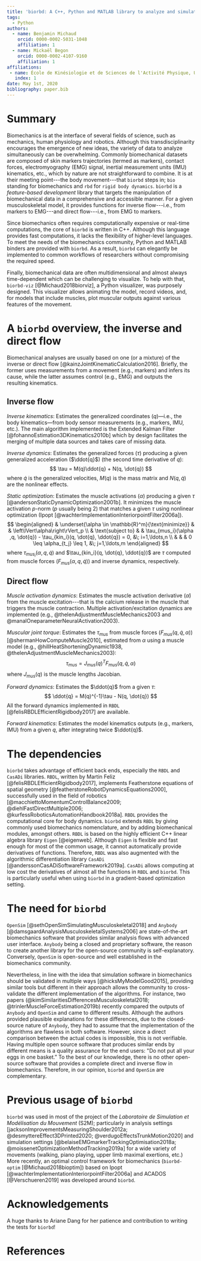 ```yaml
---
title: 'biorbd: A C++, Python and MATLAB library to analyze and simulate the human body biomechanics'
tags:
  - Python
authors:
  - name: Benjamin Michaud
    orcid: 0000-0002-5031-1048
    affiliation: 1
  - name: Mickaël Begon
    orcid: 0000-0002-4107-9160
    affiliation: 1
affiliations:
 - name: École de Kinésiologie et de Sciences de l'Activité Physique, Université de Montréal
   index: 1
date: May 1st, 2020
bibliography: paper.bib
---
```


# Summary
Biomechanics is at the interface of several fields of science, such as mechanics, human physiology and robotics.
Although this transdisciplinarity encourages the emergence of new ideas, the variety of data to analyze simultaneously can be overwhelming.
Commonly biomechanical datasets are composed of skin markers trajectories (termed as markers), contact forces, electromyography (EMG) signal, inertial measurement units (IMU) kinematics, etc., which by nature are not straightforward to combine.
It is at their meeting point---the body movement---that `biorbd` steps in; `bio` standing for biomechanics and `rbd` for `rigid body dynamics`.
`biorbd` is a *feature-based development* library that targets the manipulation of biomechanical data in a comprehensive and accessible manner.
For a given musculoskeletal model, it provides functions for inverse flow---i.e., from markers to EMG---and direct flow---i.e., from EMG to markers.

Since biomechanics often requires computationally expensive or real-time computations,
the core of `biorbd` is written in C++.
Although this language provides fast computations, it lacks the flexibility of higher-level languages.
To meet the needs of the biomechanics community, Python and MATLAB binders are provided with `biorbd`.
As a result, `biorbd` can elegantly be implemented to common workflows of researchers without compromising the required speed.

Finally, biomechanical data are often multidimensional and almost always time-dependent which can be challenging to visualize.
To help with that, `biorbd-viz` [@Michaud2018biorviz], a Python visualizer, was purposely designed.
This visualizer allows animating the model, record videos, and, for models that include muscles, plot muscular outputs against various features of the movement.

# A `biorbd` overview, the inverse and direct flow
Biomechanical analyses are usually based on one (or a mixture) of the inverse or direct flow [@kainzJointKinematicCalculation2016].
Briefly, the former uses measurements from a movement (e.g., markers) and infers its cause, while the latter assumes control (e.g., EMG) and outputs the resulting kinematics.

## Inverse flow
*Inverse kinematics*: Estimates the generalized coordinates ($q$)—i.e., the body kinematics—from body sensor measurements (e.g., markers, IMU, etc.).
The main algorithm implemented is the Extended Kalman Filter [@fohannoEstimation3DKinematics2010b] which by design facilitates the merging of multiple data sources and takes care of missing data.

*Inverse dynamics*: Estimates the generalized forces ($\tau$) producing a given generalized acceleration ($\ddot{q}$) (the second time derivative of $q$):
$$
\tau = M(q)\ddot{q} + N(q, \dot{q})
$$
where $\dot{q}$ is the generalized velocities, $M(q)$ is the mass matrix and $N(q, \dot{q})$ are the nonlinear effects.

*Static optimization*: Estimates the muscle activations ($\alpha$) producing a given $\tau$ [@andersonStaticDynamicOptimization2001b].
It minimizes the muscle activation *p*-norm ($p$ usually being $2$) that matches a given $\tau$ using nonlinear optimization (Ipopt [@wachterImplementationInteriorpointFilter2006a]).
$$
\begin{aligned}
    & \underset{\alpha \in \mathbb{R}^m}{\text{minimize}}
    & & \left\lVert\alpha\right\rVert_p \\
    & \text{subject to}
    & & \tau_{mus_i}(\alpha ,q, \dot{q}) - \tau_{kin_i}(q, \dot{q}, \ddot{q}) = 0, &\; i=1,\ldots,n \\
    & & &  0 \leq \alpha_{t_j} \leq 1, &\; j=1,\ldots,m
\end{aligned}
$$
where $\tau_{mus_i}(\alpha ,q, \dot{q})$ and $\tau_{kin_i}(q, \dot{q}, \ddot{q})$ are $\tau$ computed from muscle forces ($F_{mus}(\alpha, q, \dot{q})$) and inverse dynamics, respectively.

## Direct flow
*Muscle activation dynamics*: Estimates the muscle activation derivative ($\dot{\alpha}$) from the muscle excitation---that is the calcium release in the muscle that triggers the muscle contraction.
Multiple activation/excitation dynamics are implemented (e.g., @thelenAdjustmentMuscleMechanics2003 and @manalOneparameterNeuralActivation2003).

*Muscular joint torque*: Estimates the $\tau_{mus}$ from muscle forces ($F_{mus}(q, \dot{q}, \alpha)$) [@shermanHowComputeMuscle2010], estimated from $\alpha$ using a muscle model (e.g.,  @hillHeatShorteningDynamic1938, @thelenAdjustmentMuscleMechanics2003):
$$
\tau_{mus} = J_{mus}(q)^T F_{mus}(q, \dot{q}, \alpha)
$$
where $J_{mus}(q)$ is the muscle lengths Jacobian.

*Forward dynamics*: Estimates the $\ddot{q}$ from a given $\tau$:
$$
\ddot{q} = M(q)^{-1}\tau - N(q, \dot{q})
$$
All the forward dynamics implemented in `RBDL` [@felisRBDLEfficientRigidbody2017] are available.

*Forward kinematics*: Estimates the model kinematics outputs (e.g., markers, IMU) from a given $q$, after integrating twice $\ddot{q}$.

# The dependencies
`biorbd` takes advantage of efficient back ends, especially  the `RBDL` and `CasADi` libraries.
`RBDL`, written by Martin Feliz [@felisRBDLEfficientRigidbody2017], implements Featherstone equations of spatial geometry [@featherstoneRobotDynamicsEquations2000], successfully used in the field of robotics [@macchiettoMomentumControlBalance2009; @diehlFastDirectMultiple2006; @kurfessRoboticsAutomationHandbook2018a]. 
`RBDL` provides the computational core for body dynamics.
`biorbd` extends `RBDL` by giving commonly used biomechanics nomenclature, and by adding biomechanical modules, amongst others. 
`RBDL` is based on the highly efficient C++ linear algebra library `Eigen` [@eigenweb].
Although `Eigen` is flexible and fast enough for most of the common usage, it cannot automatically provide derivatives of functions.
Therefore, `RBDL` was also augmented with the algorithmic differentiation library `CasADi` [@anderssonCasADiSoftwareFramework2019a].
`CasADi` allows computing at low cost the derivatives of almost all the functions in `RBDL` and `biorbd`.
This is particularly useful when using `biorbd` in a gradient-based optimization setting.

# The need for `biorbd`
`OpenSim` [@sethOpenSimSimulatingMusculoskeletal2018] and `Anybody` [@damsgaardAnalysisMusculoskeletalSystems2006] are state-of-the-art biomechanics software that provides similar analysis flows with advanced user interface.
`Anybody` being a closed and proprietary software, the reason to create another library for the open-source community is self-explanatory.
Conversely, `OpenSim` is open-source and well established in the biomechanics community.

Nevertheless, in line with the idea that simulation software in biomechanics should be validated in multiple ways [@hicksMyModelGood2015], providing similar tools but different in their approach allows the community to cross-validate the different implementation of the algorithms.
For instance, two papers (@kimSimilaritiesDifferencesMusculoskeletal2018; @trinlerMuscleForceEstimation2019b) recently compared the outputs of `Anybody` and `OpenSim` and came to different results.
Although the authors provided plausible explanations for these differences, due to the closed-source nature of `Anybody`, they had to assume that the implementation of the algorithms are flawless in both software.
However, since a direct comparison between the actual codes is impossible, this is not verifiable.
Having multiple open source software that produces similar ends by different means is a quality assurance for the end users: "Do not put all your eggs in one basket.”
To the best of our knowledge, there is no other open-source software that provides a complete direct and inverse flow in biomechanics. 
Therefore, in our opinion, `biorbd` and `OpenSim` are complementary.

# Previous usage of `biorbd`
`biorbd` was used in most of the project of the *Laboratoire de Simulation et Modélisation du Mouvement* (S2M); particularly in analysis settings [jacksonImprovementsMeasuringShoulder2012a; @desmyttereEffect3DPrinted2020; @verdugoEffectsTrunkMotion2020] and simulation settings [@belaiseEMGmarkerTrackingOptimisation2018a; @moissenetOptimizationMethodTracking2019a] for a wide variety of movements (walking, piano playing, upper limb maximal exertions, etc.)
More recently, an optimal control framework for biomechanics (`biorbd-optim` [@Michaud2018bioptim]) based on Ipopt [@wachterImplementationInteriorpointFilter2006a] and ACADOS [@Verschueren2019] was developed around `biorbd`.

# Acknowledgements
A huge thanks to Ariane Dang for her patience and contribution to writing the tests for `biorbd`!

# References
